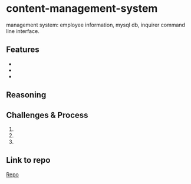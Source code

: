 # content-management-system
management system: employee information, mysql db, inquirer command line interface.

## Features
* 
* 
* 

## Reasoning


## Challenges & Process
1. 
2. 
3. 


## Link to repo
[Repo]()

